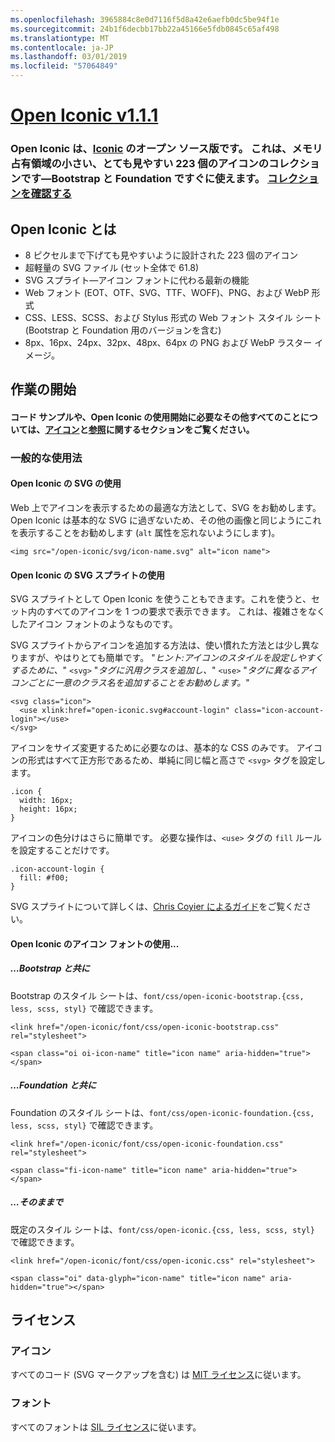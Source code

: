 ```yaml
---
ms.openlocfilehash: 3965884c8e0d7116f5d8a42e6aefb0dc5be94f1e
ms.sourcegitcommit: 24b1f6decbb17bb22a45166e5fdb0845c65af498
ms.translationtype: MT
ms.contentlocale: ja-JP
ms.lasthandoff: 03/01/2019
ms.locfileid: "57064849"
---
```

<a name="open-iconic-v111httpuseiconiccomopen"></a>[Open Iconic v1.1.1](http://useiconic.com/open)
===========

### <a name="open-iconic-is-the-open-source-sibling-of-iconichttpuseiconiccom-it-is-a-hyper-legible-collection-of-223-icons-with-a-tiny-footprintmdashready-to-use-with-bootstrap-and-foundation-view-the-collectionhttpuseiconiccomopenicons"></a>Open Iconic は、[Iconic](http://useiconic.com) のオープン ソース版です。 これは、メモリ占有領域の小さい、とても見やすい 223 個のアイコンのコレクションです&mdash;Bootstrap と Foundation ですぐに使えます。 [コレクションを確認する](http://useiconic.com/open#icons)



## <a name="whats-in-open-iconic"></a>Open Iconic とは

* 8 ピクセルまで下げても見やすいように設計された 223 個のアイコン
* 超軽量の SVG ファイル (セット全体で 61.8) 
* SVG スプライト&mdash;アイコン フォントに代わる最新の機能
* Web フォント (EOT、OTF、SVG、TTF、WOFF)、PNG、および WebP 形式
* CSS、LESS、SCSS、および Stylus 形式の Web フォント スタイル シート (Bootstrap と Foundation 用のバージョンを含む)
* 8px、16px、24px、32px、48px、64px の PNG および WebP ラスター イメージ。


## <a name="getting-started"></a>作業の開始

#### <a name="for-code-samples-and-everything-else-you-need-to-get-started-with-open-iconic-check-out-our-iconshttpuseiconiccomopenicons-and-referencehttpuseiconiccomopenreference-sections"></a>コード サンプルや、Open Iconic の使用開始に必要なその他すべてのことについては、[アイコン](http://useiconic.com/open#icons)と[参照](http://useiconic.com/open#reference)に関するセクションをご覧ください。

### <a name="general-usage"></a>一般的な使用法

#### <a name="using-open-iconics-svgs"></a>Open Iconic の SVG の使用

Web 上でアイコンを表示するための最適な方法として、SVG をお勧めします。 Open Iconic は基本的な SVG に過ぎないため、その他の画像と同じようにこれを表示することをお勧めします (`alt` 属性を忘れないようにします)。

```
<img src="/open-iconic/svg/icon-name.svg" alt="icon name">
```

#### <a name="using-open-iconics-svg-sprite"></a>Open Iconic の SVG スプライトの使用

SVG スプライトとして Open Iconic を使うこともできます。これを使うと、セット内のすべてのアイコンを 1 つの要求で表示できます。 これは、複雑さをなくしたアイコン フォントのようなものです。

SVG スプライトからアイコンを追加する方法は、使い慣れた方法とは少し異なりますが、やはりとても簡単です。 "*ヒント:アイコンのスタイルを設定しやすくするために、*" `<svg>` "*タグに汎用クラスを追加し、*" `<use>` "*タグに異なるアイコンごとに一意のクラス名を追加することをお勧めします。*"  

```
<svg class="icon">
  <use xlink:href="open-iconic.svg#account-login" class="icon-account-login"></use>
</svg>
```

アイコンをサイズ変更するために必要なのは、基本的な CSS のみです。 アイコンの形式はすべて正方形であるため、単純に同じ幅と高さで `<svg>` タグを設定します。

```
.icon {
  width: 16px;
  height: 16px;
}
```

アイコンの色分けはさらに簡単です。 必要な操作は、`<use>` タグの `fill` ルールを設定することだけです。

```
.icon-account-login {
  fill: #f00;
}
```

SVG スプライトについて詳しくは、[Chris Coyier によるガイド](http://css-tricks.com/svg-sprites-use-better-icon-fonts/)をご覧ください。

#### <a name="using-open-iconics-icon-font"></a>Open Iconic のアイコン フォントの使用...


##### <a name="with-bootstrap"></a>…Bootstrap と共に

Bootstrap のスタイル シートは、`font/css/open-iconic-bootstrap.{css, less, scss, styl}` で確認できます。


```
<link href="/open-iconic/font/css/open-iconic-bootstrap.css" rel="stylesheet">
```


```
<span class="oi oi-icon-name" title="icon name" aria-hidden="true"></span>
```

##### <a name="with-foundation"></a>…Foundation と共に

Foundation のスタイル シートは、`font/css/open-iconic-foundation.{css, less, scss, styl}` で確認できます。

```
<link href="/open-iconic/font/css/open-iconic-foundation.css" rel="stylesheet">
```


```
<span class="fi-icon-name" title="icon name" aria-hidden="true"></span>
```

##### <a name="on-its-own"></a>…そのままで

既定のスタイル シートは、`font/css/open-iconic.{css, less, scss, styl}` で確認できます。

```
<link href="/open-iconic/font/css/open-iconic.css" rel="stylesheet">
```

```
<span class="oi" data-glyph="icon-name" title="icon name" aria-hidden="true"></span>
```


## <a name="license"></a>ライセンス

### <a name="icons"></a>アイコン

すべてのコード (SVG マークアップを含む) は [MIT ライセンス](http://opensource.org/licenses/MIT)に従います。

### <a name="fonts"></a>フォント

すべてのフォントは [SIL ライセンス](http://scripts.sil.org/cms/scripts/page.php?item_id=OFL_web)に従います。
